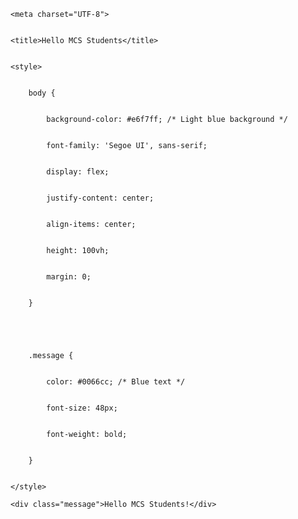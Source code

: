 <!DOCTYPE html>



<html lang="en">


<head>


    <meta charset="UTF-8">


    <title>Hello MCS Students</title>


    <style>


        body {


            background-color: #e6f7ff; /* Light blue background */


            font-family: 'Segoe UI', sans-serif;


            display: flex;


            justify-content: center;


            align-items: center;


            height: 100vh;


            margin: 0;


        }





        .message {


            color: #0066cc; /* Blue text */


            font-size: 48px;


            font-weight: bold;


        }


    </style>


</head>


<body>





    <div class="message">Hello MCS Students!</div>





</body>


</html>
